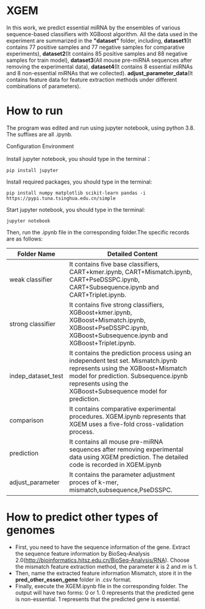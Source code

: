 # XGEM

In this work, we predict essential miRNA by the ensembles of various sequence-based classifiers with XGBoost algorithm. All the data used in the experiment are summarized in the **"dataset"** folder, including,  **dataset1**(It contains 77 positive samples and 77 negative samples for comparative experiments), **dataset2**(It contains 85 positive samples and 88 negative samples for train model), **dataset3**(All mouse pre-miRNA sequences after removing the experimental data), **dataset4**(It contains 8 essential miRNAs and 8 non-essential miRNAs that we collected). **adjust_parameter_data**(It contains feature data for feature extraction methods under different combinations of parameters).

# How to run

The program was edited and run using jupyter notebook, using python 3.8. The suffixes are all .ipynb.

Configuration Environment

Install jupyter notebook, you should type in the terminal：

`pip install jupyter`

Install required packages, you should type in the terminal:

`pip install numpy matplotlib scikit-learn pandas -i https://pypi.tuna.tsinghua.edu.cn/simple`

Start jupyter notebook, you should type in the terminal:

`jupyter notebook`

Then, run  the  .ipynb file in the corresponding folder.The specific records are as follows:

   | Folder Name        | Detailed Content                                             |
   | ------------------ | ------------------------------------------------------------ |
   | weak classifier    | It contains five base classifiers, CART+kmer.ipynb, CART+Mismatch.ipynb, CART+PseDSSPC.ipynb, CART+Subsequence.ipynb and CART+Triplet.ipynb. |
   | strong classifier  | It contains five strong classifiers, XGBoost+kmer.ipynb, XGBoost+Mismatch.ipynb, XGBoost+PseDSSPC.ipynb, XGBoost+Subsequence.ipynb and XGBoost+Triplet.ipynb. |
   | indep_dataset_test | It contains the prediction process using an independent test set. Mismatch.ipynb represents using the XGBoost+Mismatch model for prediction. Subsequence.ipynb represents using the XGBoost+Subsequence model for prediction. |
   | comparison         | It contains comparative experimental procedures. XGEM.ipynb represents that XGEM uses a five-fold cross-validation process. |
   | prediction         | It contains all mouse pre-miRNA sequences after removing experimental data using XGEM prediction. The detailed code is recorded in XGEM.ipynb    
   | adjust_parameter   | It contains the parameter adjustment proces of k-mer, mismatch,subsequence,PseDSSPC.|
   

# How to predict other types of genomes

- First, you need to have the sequence information of the gene. Extract the sequence feature information by BioSeq-Analysis 2.0(http://bioinformatics.hitsz.edu.cn/BioSeq-Analysis/RNA). Choose the mismatch feature extraction method, the parameter *k* is 2 and *m* is 1. 
- Then, name the extracted feature information Mismatch, store it in the **pred_other_essen_gene** folder in .csv format.
- Finally, execute the XGEM.ipynb file in the corresponding folder. The output will have two forms: 0 or 1. 0 represents that the predicted gene is non-essential. 1 represents that the predicted gene is essential.



 





